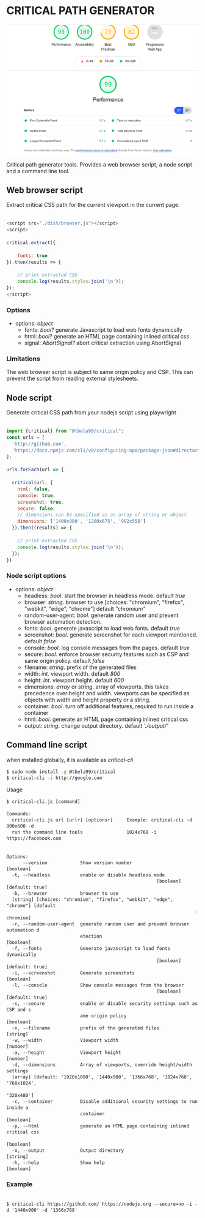 # CRITICAL PATH GENERATOR

![screenshot](https://raw.githubusercontent.com/tbela99/critical/master/screenshot.png)

Critical path generator tools. Provides a web browser script, a node script and a command line tool.

## Web browser script

Extract critical CSS path for the current viewport in the current page.
```javascript

<script src="./dist/browser.js"></script>
<script>
    
critical.extract({
   
    fonts: true
}).then(results => {
    
    // print extracted CSS
    console.log(results.styles.join('\n'));
});
</script>
```

### Options

- options: _object_
  - fonts: _bool?_ generate Javascript to load web fonts dynamically
  - html: _bool?_ generate an HTML page containing inlined critical css
  - signal: _AbortSignal?_ abort critical extraction using AbortSignal

### Limitations

The web browser script is subject to same origin policy and CSP. 
This can prevent the script from reading external stylesheets.

## Node script

Generate critical CSS path from your nodejs script using playwright

```javascript

import {critical} from "@tbela99/critical";
const urls = [
  'http://github.com',
  'https://docs.npmjs.com/cli/v8/configuring-npm/package-json#directories'
];

urls.forEach(url => {

  critical(url, {
    html: false,
    console: true,
    screenshot: true,
    secure: false,
    // dimensions can be specified as an array of string or object
    dimensions: ['1400x900', '1200x675', '992x558']
  }).then((results) => {

    // print extracted CSS
    console.log(results.styles.join('\n'));
  });
})

```

### Node script options

- options: _object_
  - headless: _bool_. start the browser in headless mode. default _true_
  - browser: _string_. browser to use [choices: "chromium", "firefox", "webkit", "edge", "chrome"]
    default _"chromium"_
  - random-user-agent: _bool_. generate random user and prevent browser automation detection.
  - fonts: _bool_. generate javascript to load web fonts. default _true_
  - screenshot: _bool_. generate screenshot for each viewport mentioned. default _false_
  - console: _bool_. log console messages from the pages. default _true_
  - secure: _bool_. enforce browser security features such as CSP and same origin policy. default _false_
  - filename: _string_. prefix of the generated files
  - width: _int_. viewport width. default _800_
  - height: _int_. viewport height. default _600_
  - dimensions: _array_ or _string_. array of viewports. this takes precedence over height and width. viewports can be specified as objects with width and height property or a string.
  - container: _bool_. turn off additional features, required to run inside a container
  - html: _bool_. generate an HTML page containing inlined critical css
  - output: _string_. change output directory. default _'./output/'_

## Command line script

when installed globally, it is available as _critical-cli_

```bash
$ sudo node install -g @tbela99/critical
$ critical-cli -i http://google.com
```

Usage

```shell
$ critical-cli.js [command]

Commands:
  critical-cli.js url [url+] [options+]     Example: critical-cli -d 800x600 -d
  run the command line tools                1024x768 -i https://facebook.com
  

Options:
      --version            Show version number                         [boolean]
  -t, --headless           enable or disable headless mode
                                                       [boolean] [default: true]
  -b, --browser            browser to use
  [string] [choices: "chromium", "firefox", "webkit", "edge", "chrome"] [default
                                                                     : chromium]
  -r, --random-user-agent  generate random user and prevent browser automation d
                           etection                                    [boolean]
  -f, --fonts              Generate javascript to load fonts dynamically
                                                       [boolean] [default: true]
  -i, --screenshot         Generate screenshots                        [boolean]
  -l, --console            Show console messages from the browser
                                                       [boolean] [default: true]
  -s, --secure             enable or disable security settings such as CSP and s
                           ame origin policy                           [boolean]
  -n, --filename           prefix of the generated files                [string]
  -w, --width              Viewport width                               [number]
  -a, --height             Viewport height                              [number]
  -d, --dimensions         Array of viewports, override height/width settings
  [array] [default: '1920x1080', '1440x900', '1366x768', '1024x768', '768x1024',
                                                                      '320x480']
  -c, --container          Disable additional security settings to run inside a
                           container                                   [boolean]
  -p, --html               generate an HTML page containing inlined critical css
                                                                       [boolean]
  -o, --output             Output directory                             [string]
  -h, --help               Show help                                   [boolean]

```

### Example

```shell

$ critical-cli https://github.com/ https://nodejs.org --secure=no -i -d '1440x900' -d '1366x768'
```
